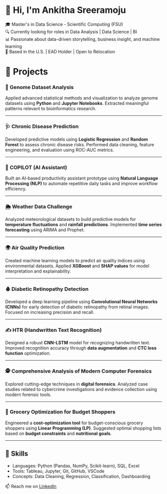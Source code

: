 # 👋 Hi, I'm Ankitha Sreeramoju

🎓 Master's in Data Science - Scientific Computing (FSU)  
🔍 Currently looking for roles in Data Analysis | Data Science | BI  
📊 Passionate about data-driven storytelling, business insight, and machine learning  
📍 Based in the U.S. | EAD Holder | Open to Relocation  


# 🚀 **Projects**

### 🧬 **Genome Dataset Analysis**

Applied advanced statistical methods and visualization to analyze genome datasets using **Python** and **Jupyter Notebooks**. Extracted meaningful patterns relevant to bioinformatics research.

---

### 🩺 **Chronic Disease Prediction**

Developed predictive models using **Logistic Regression** and **Random Forest** to assess chronic disease risks. Performed data cleaning, feature engineering, and evaluation using ROC-AUC metrics.

---

### 🤖 **COPILOT (AI Assistant)**

Built an AI-based productivity assistant prototype using **Natural Language Processing (NLP)** to automate repetitive daily tasks and improve workflow efficiency.

---

### 🌦️ **Weather Data Challenge**

Analyzed meteorological datasets to build predictive models for **temperature fluctuations** and **rainfall predictions**. Implemented **time series forecasting** using ARIMA and Prophet.

---

### 🌍 **Air Quality Prediction**

Created machine learning models to predict air quality indices using environmental datasets. Applied **XGBoost** and **SHAP values** for model interpretation and explainability.

---

### 🩸 **Diabetic Retinopathy Detection**

Developed a deep learning pipeline using **Convolutional Neural Networks (CNNs)** for early detection of diabetic retinopathy from retinal images. Focused on increasing precision and recall.

---

### ✍️ **HTR (Handwritten Text Recognition)**

Designed a robust **CNN-LSTM** model for recognizing handwritten text. Improved recognition accuracy through **data augmentation** and **CTC loss function** optimization.

---

### 🕵️ **Comprehensive Analysis of Modern Computer Forensics**

Explored cutting-edge techniques in **digital forensics**. Analyzed case studies related to cybercrime investigations and evidence collection using modern forensic tools.

---

### 🛒 **Grocery Optimization for Budget Shoppers**

Engineered a **cost-optimization tool** for budget-conscious grocery shoppers using **Linear Programming (LP)**. Suggested optimal shopping lists based on **budget constraints** and **nutritional goals**.

---


## 🧰 Skills

- Languages: Python (Pandas, NumPy, Scikit-learn), SQL, Excel  
- Tools: Tableau, Jupyter, Git, GitHub, VSCode  
- Concepts: Data Cleaning, Regression, Classification, Dashboarding

📫 Reach me on [LinkedIn](https://www.linkedin.com/in/ankitha-sreeramoju-05b595175/)
